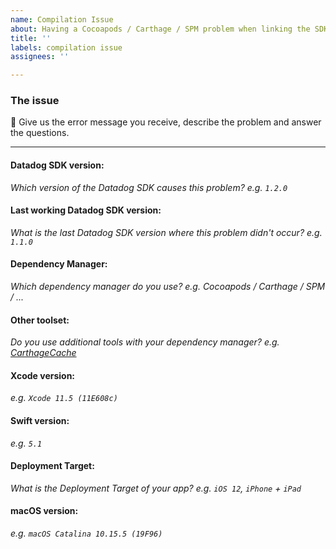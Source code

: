 ```yaml
---
name: Compilation Issue
about: Having a Cocoapods / Carthage / SPM problem when linking the SDK?
title: ''
labels: compilation issue
assignees: ''

---
```


### The issue

📝 Give us the error message you receive, describe the problem and answer the questions.

---

#### Datadog SDK version:

_Which version of the Datadog SDK causes this problem? e.g. `1.2.0`_

#### Last working Datadog SDK version:

_What is the last Datadog SDK version where this problem didn't occur? e.g. `1.1.0`_

#### Dependency Manager:

_Which dependency manager do you use? e.g. Cocoapods / Carthage / SPM / ..._

#### Other toolset:

_Do you use additional tools with your dependency manager? e.g. [CarthageCache](https://github.com/Wolox/carthage_cache)_

#### Xcode version:

_e.g. `Xcode 11.5 (11E608c)`_

#### Swift version:

_e.g. `5.1`_

#### Deployment Target:

_What is the Deployment Target of your app? e.g. `iOS 12`, `iPhone` + `iPad`_

#### macOS version:

_e.g. `macOS Catalina 10.15.5 (19F96)`_
